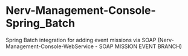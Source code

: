 # Nerv-Management-Console-Spring_Batch
Spring Batch integration for adding event missions via SOAP (Nerv-Management-Console-WebService - SOAP MISSION EVENT BRANCH)
